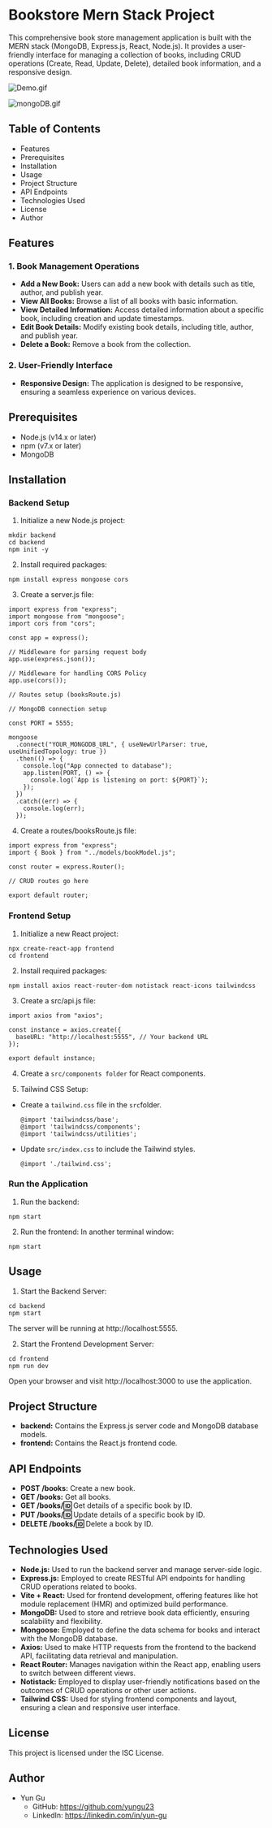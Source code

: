 # Bookstore Mern Stack Project
<p>This comprehensive book store management application is built with the MERN stack (MongoDB, Express.js, React, Node.js). It provides a user-friendly interface for managing a collection of books, including CRUD operations (Create, Read, Update, Delete), detailed book information, and a responsive design.</p>

![Demo.gif](https://github.com/YUNGU23/Bookstore-Mern-Stack-Project/blob/main/demo.gif?raw=true)

![mongoDB.gif](https://github.com/YUNGU23/Bookstore-Mern-Stack-Project/blob/main/mongoDb.png?raw=true)

## Table of Contents
- Features
- Prerequisites
- Installation
- Usage
- Project Structure
- API Endpoints
- Technologies Used
- License
- Author

## Features
### 1. Book Management Operations
- <strong>Add a New Book:</strong> Users can add a new book with details such as title, author, and publish year.
- <strong>View All Books:</strong> Browse a list of all books with basic information.
- <strong>View Detailed Information:</strong> Access detailed information about a specific book, including creation and update timestamps.
- <strong>Edit Book Details:</strong> Modify existing book details, including title, author, and publish year.
- <strong>Delete a Book:</strong> Remove a book from the collection.

### 2. User-Friendly Interface
- <strong>Responsive Design:</strong> The application is designed to be responsive, ensuring a seamless experience on various devices.

## Prerequisites

- Node.js (v14.x or later)
- npm (v7.x or later)
- MongoDB

## Installation
### Backend Setup

1. Initialize a new Node.js project:
```
mkdir backend
cd backend
npm init -y
```

2. Install required packages:
```
npm install express mongoose cors
```

3. Create a server.js file:
```
import express from "express";
import mongoose from "mongoose";
import cors from "cors";

const app = express();

// Middleware for parsing request body
app.use(express.json());

// Middleware for handling CORS Policy
app.use(cors());

// Routes setup (booksRoute.js)

// MongoDB connection setup

const PORT = 5555;

mongoose
  .connect("YOUR_MONGODB_URL", { useNewUrlParser: true, useUnifiedTopology: true })
  .then(() => {
    console.log("App connected to database");
    app.listen(PORT, () => {
      console.log(`App is listening on port: ${PORT}`);
    });
  })
  .catch((err) => {
    console.log(err);
  });
  ```

4. Create a routes/booksRoute.js file:
```
import express from "express";
import { Book } from "../models/bookModel.js";

const router = express.Router();

// CRUD routes go here

export default router;
```

### Frontend Setup
1. Initialize a new React project:
```
npx create-react-app frontend
cd frontend
```

2. Install required packages:
```
npm install axios react-router-dom notistack react-icons tailwindcss
```

3. Create a src/api.js file:
```
import axios from "axios";

const instance = axios.create({
  baseURL: "http://localhost:5555", // Your backend URL
});

export default instance;
```
4. Create a `src/components folder` for React components. 

5. Tailwind CSS Setup:

- Create a `tailwind.css` file in the `src`folder.
    ```
    @import 'tailwindcss/base';
    @import 'tailwindcss/components';
    @import 'tailwindcss/utilities';
    ```
- Update `src/index.css` to include the Tailwind styles.
    ```
    @import './tailwind.css';
    ```
### Run the Application
1. Run the backend:
```
npm start
```

2. Run the frontend:
In another terminal window:
```
npm start
```

## Usage
1. Start the Backend Server:
```
cd backend
npm start
```
The server will be running at http://localhost:5555.


2. Start the Frontend Development Server:
```
cd frontend
npm run dev
```
Open your browser and visit http://localhost:3000 to use the application.

## Project Structure
- <strong>backend:</strong> Contains the Express.js server code and MongoDB database models.
- <strong>frontend:</strong> Contains the React.js frontend code.

## API Endpoints
- <strong>POST /books:</strong> Create a new book.
- <strong>GET /books:</strong> Get all books.
- <strong>GET /books/:id:</strong> Get details of a specific book by ID.
- <strong>PUT /books/:id:</strong> Update details of a specific book by ID.
- <strong>DELETE /books/:id:</strong> Delete a book by ID.

## Technologies Used
- <strong>Node.js:</strong> Used to run the backend server and manage server-side logic.
- <strong>Express.js:</strong> Employed to create RESTful API endpoints for handling CRUD operations related to books.
- <strong>Vite + React:</strong> Used for frontend development, offering features like hot module replacement (HMR) and optimized build performance.
- <strong>MongoDB:</strong> Used to store and retrieve book data efficiently, ensuring scalability and flexibility.
- <strong>Mongoose:</strong> Employed to define the data schema for books and interact with the MongoDB database.
- <strong>Axios:</strong> Used to make HTTP requests from the frontend to the backend API, facilitating data retrieval and manipulation.
- <strong>React Router:</strong> Manages navigation within the React app, enabling users to switch between different views.
- <strong>Notistack:</strong> Employed to display user-friendly notifications based on the outcomes of CRUD operations or other user actions.
- <strong>Tailwind CSS:</strong> Used for styling frontend components and layout, ensuring a clean and responsive user interface.

## License
This project is licensed under the ISC License.

## Author
- Yun Gu
    - GitHub: https://github.com/yungu23
    - LinkedIn: https://linkedin.com/in/yun-gu
